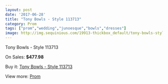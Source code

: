 ```yaml
---
layout: post
date: '2017-06-28'
title: "Tony Bowls - Style 113713"
category: Prom
tags: ["prom","wedding","junoesque","bowls","dresses"]
image: http://img.sequinious.com/19913-thickbox_default/tony-bowls-style-113713.jpg
---
```

Tony Bowls - Style 113713

On Sales: **$477.98**
<a href="https://www.sequinious.com/prom/8944-tony-bowls-style-113713.html"><amp-img layout="responsive" width="600" height="600" src="//img.sequinious.com/19913-thickbox_default/tony-bowls-style-113713.jpg" alt="Tony Bowls - Style 113713 0" /></a>
<a href="https://www.sequinious.com/prom/8944-tony-bowls-style-113713.html"><amp-img layout="responsive" width="600" height="600" src="//img.sequinious.com/19917-thickbox_default/tony-bowls-style-113713.jpg" alt="Tony Bowls - Style 113713 1" /></a>
<a href="https://www.sequinious.com/prom/8944-tony-bowls-style-113713.html"><amp-img layout="responsive" width="600" height="600" src="//img.sequinious.com/19916-thickbox_default/tony-bowls-style-113713.jpg" alt="Tony Bowls - Style 113713 2" /></a>
<a href="https://www.sequinious.com/prom/8944-tony-bowls-style-113713.html"><amp-img layout="responsive" width="600" height="600" src="//img.sequinious.com/19915-thickbox_default/tony-bowls-style-113713.jpg" alt="Tony Bowls - Style 113713 3" /></a>
<a href="https://www.sequinious.com/prom/8944-tony-bowls-style-113713.html"><amp-img layout="responsive" width="600" height="600" src="//img.sequinious.com/19914-thickbox_default/tony-bowls-style-113713.jpg" alt="Tony Bowls - Style 113713 4" /></a>

Buy it: [Tony Bowls - Style 113713](https://www.sequinious.com/prom/8944-tony-bowls-style-113713.html "Tony Bowls - Style 113713")

View more: [Prom](https://www.sequinious.com/7-prom "Prom")